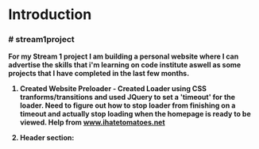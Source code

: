 <h1><strong>Introduction<strong></h1>

<h3># stream1project</h3>
For my Stream 1 project I am building a personal website where I can advertise the skills that i'm learning on code institute aswell as some projects that I have completed in the last few months.

1) Created Website Preloader - Created Loader using CSS tranforms/transitions and used JQuery to set a 'timeout' for the loader. Need to figure out how to stop loader from finishing on a timeout and actually stop loading when the homepage is ready to be viewed. Help from www.ihatetomatoes.net

2) Header section: 
